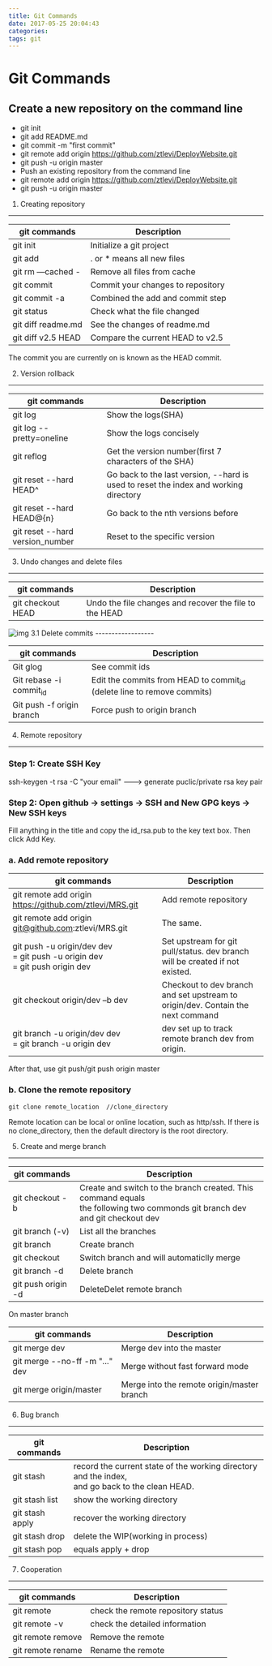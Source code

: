 ```yaml
---
title: Git Commands
date: 2017-05-25 20:04:43
categories:
tags: git
---
```


Git Commands
============

Create a new repository on the command line
-------------------------------------------

-   git init
-   git add README.md
-   git commit -m "first commit"
-   git remote add origin <https://github.com/ztlevi/DeployWebsite.git>
-   git push -u origin master
-   Push an existing repository from the command line
-   git remote add origin <https://github.com/ztlevi/DeployWebsite.git>
-   git push -u origin master

<!--more-->

1. Creating repository
----------------------

| git commands             | Description                       |
|--------------------------|-----------------------------------|
| git init                 | Initialize a git project          |
| git add <filename>       | . or * means all new files       |
| git rm —cached -         | Remove all files from cache       |
| git commit               | Commit your changes to repository |
| git commit -a            | Combined the add and commit step  |
| git status               | Check what the file changed       |
| git diff readme.md       | See the changes of readme.md      |
| git diff v2.5 HEAD       | Compare the current HEAD to v2.5  |

The commit you are currently on is known as the HEAD commit.

2. Version rollback
-------------------

| git commands                    | Description                                                                          |
|---------------------------------|--------------------------------------------------------------------------------------|
| git log                         | Show the logs(SHA)                                                                   |
| git log --pretty=oneline        | Show the logs concisely                                                              |
| git reflog                      | Get the version number(first 7 characters of the SHA)                                |
| git reset --hard HEAD^          | Go back to the last version, --hard is used to reset the index and working directory |
| git reset --hard HEAD@{n}       | Go back to the nth versions before                                                   |
| git reset --hard version_number | Reset to the specific version                                                        |

3. Undo changes and delete files
--------------------------------

| git commands                       | Description                                            |
|------------------------------------|--------------------------------------------------------|
| git checkout HEAD <filename>    | Undo the file changes and recover the file to the HEAD |

<img src="https://ww1.sinaimg.cn/large/006tNc79gy1fd8dh32mgwj31960q041o.jpg" alt="img" title="image title"/>
3.1 Delete commits
------------------

| git commands                      | Description                                                                       |
|-----------------------------------|-----------------------------------------------------------------------------------|
| Git glog                          | See commit ids                                                                    |
| Git rebase -i commit<sub>id</sub> | Edit the commits from HEAD to commit<sub>id</sub> (delete line to remove commits) |
| Git push -f origin branch         | Force push to origin branch                                                       |

4. Remote repository
--------------------

### Step 1: Create SSH Key

ssh-keygen -t rsa -C "your email" ---> generate puclic/private rsa key pair

### Step 2: Open github -> settings -> SSH and New GPG keys -> New SSH keys

Fill anything in the title and copy the id_rsa.pub to the key text box. Then click Add Key.

### a. Add remote repository

| git commands                                                                                 | Description                                                                     |
|----------------------------------------------------------------------------------------------|---------------------------------------------------------------------------------|
| git remote add origin <https://github.com/ztlevi/MRS.git>                                    | Add remote repository                                                           |
| git remote add origin git@github.com:ztlevi/MRS.git                                          | The same.                                                                       |
| git push -u origin/dev dev <br>= git push -u origin dev<br>= git push origin dev      | Set upstream for git pull/status. dev branch will be created if not existed.    |
| git checkout origin/dev –b dev                                                               | Checkout to dev branch and set upstream to origin/dev. Contain the next command |
| git branch -u origin/dev dev <br>= git branch -u origin dev                        | dev set up to track remote branch dev from origin.                              |

After that, use git push/git push origin master

### b. Clone the remote repository

`git clone remote_location  //clone_directory`

Remote location can be local or online location, such as http/ssh. If there is no clone_directory, then the default directory is the root directory.

5. Create and merge branch
--------------------------

| git commands                           | Description                                                                                                                     |
|----------------------------------------|---------------------------------------------------------------------------------------------------------------------------------|
| git checkout -b <name>           | Create and switch to the branch created. This command equals<br> the following two commonds git branch dev and git checkout dev |
| git branch (-v)                        | List all the branches                                                                                                           |
| git branch <name>                | Create branch                                                                                                                   |
| git checkout <name>              | Switch branch and will automaticlly merge                                                                                       |
| git branch -d <name>             | Delete branch                                                                                                                   |
| git push origin -d <branch name> | DeleteDelet remote branch                                                                                                            |

On master branch

| git commands                   | Description                                |
|--------------------------------|--------------------------------------------|
| git merge dev                  | Merge dev into the master                  |
| git merge --no-ff -m "..." dev | Merge without fast forward mode            |
| git merge origin/master        | Merge into the remote origin/master branch |

6. Bug branch
-------------

| git commands    | Description                                                                                     |
|-----------------|-------------------------------------------------------------------------------------------------|
| git stash       | record the current state of the working directory and the index, <br>and go back to the clean HEAD. |
| git stash list  | show the working directory                                                                      |
| git stash apply | recover the working directory                                                                   |
| git stash drop  | delete the WIP(working in process)                                                              |
| git stash pop   | equals apply + drop                                                                             |

7. Cooperation
--------------

| git commands                              | Description                        |
|-------------------------------------------|------------------------------------|
| git remote                                | check the remote repository status |
| git remote -v                             | check the detailed information     |
| git remote remove <name>            | Remove the remote                  |
| git remote rename <old> <new> | Rename the remote                  |
